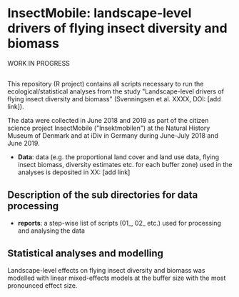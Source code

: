 # InsectMobile: landscape-level drivers of flying insect diversity and biomass 
WORK IN PROGRESS
## 
This repository (R project) contains all scripts necessary to run the ecological/statistical analyses from the study "Landscape-level drivers of flying insect diversity and biomass" (Svenningsen et al. XXXX, DOI: [add link]).

The data were collected in June 2018 and 2019 as part of the citizen science project InsectMobile ("Insektmobilen") at the Natural History Museum of Denmark and at iDiv in Germany during June-July 2018 and June 2019.

* **Data**: data (e.g. the proportional land cover and land use data, flying insect biomass, diversity estimates etc. for each buffer zone) used in the analyses is deposited in XX: [add link]

## Description of the sub directories for data processing ##

* **reports**: a step-wise list of scripts (01_, 02_ etc.) used for processing and analysing the data

## Statistical analyses and modelling ##
Landscape-level effects on flying insect diversity and biomass was modelled with linear mixed-effects models at the buffer size with the most pronounced effect size.
